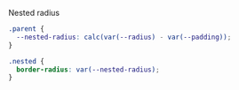 Nested radius

```css
.parent {
  --nested-radius: calc(var(--radius) - var(--padding));
}

.nested {
  border-radius: var(--nested-radius);
}
```
